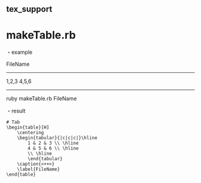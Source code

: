 ## tex_support

# makeTable.rb

・example

FileName 
***
1,2,3
4,5,6
***

ruby makeTable.rb FileName

・result

	# Tab
	\begin{table}[H]
		\centering
		\begin{tabular}{|c|c|c|}\hline
			1 & 2 & 3 \\ \hline
			4 & 5 & 6 \\ \hline
			\\ \hline
			\end{tabular}
		\caption{<++>}
		\label{FileName}
	\end{table}


